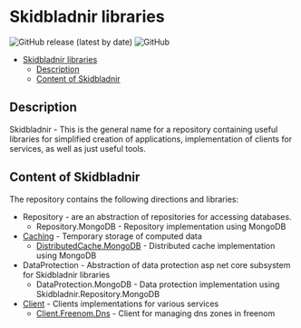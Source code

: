 # Skidbladnir libraries

![GitHub release (latest by date)](https://img.shields.io/github/v/release/amest/Skidbladnir)
![GitHub](https://img.shields.io/github/license/amest/Skidbladnir)


- [Skidbladnir libraries](#skidbladnir-libraries)
  - [Description](#description)
  - [Content of Skidbladnir](#content-of-skidbladnir)

## Description

Skidbladnir - This is the general name for a repository containing useful libraries for simplified creation of applications, implementation of clients for services, as well as just useful tools.

## Content of Skidbladnir

The repository contains the following directions and libraries:
* Repository - are an abstraction of repositories for accessing databases.
  * Repository.MongoDB - Repository implementation using MongoDB
* [Caching](src/Caching/README.md) - Temporary storage of computed data
  * [DistributedCache.MongoDB](src/Caching/Skidbladnir.Caching.Distributed.MongoDB/README.md) - Distributed cache implementation using MongoDB
* DataProtection - Abstraction of data protection asp net core subsystem for Skidbladnir libraries
  * DataProtection.MongoDB - Data protection implementation using Skidbladnir.Repository.MongoDB
* [Client](src/Client/README.md) - Clients implementations for various services
  * [Client.Freenom.Dns](src/Client/Skidbladnir.Client.Freenom.Dns/README.md) - Client for managing dns zones in freenom